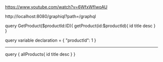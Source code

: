 https://www.youtube.com/watch?v=6WfxWfIwoAU

http://localhost:8080/graphiql?path=/graphql

query GetProduct($productId:ID){
    getProduct(id:$productId){
        id
        title
        desc
    }
}

query variable declaration = 
{
    "productId": 1
}

-------------------------------------------------

query {
    allProducts{
        id
        title
        desc
    }
}

